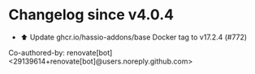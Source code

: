 # Changelog since v4.0.4
- ⬆️ Update ghcr.io/hassio-addons/base Docker tag to v17.2.4 (#772)

Co-authored-by: renovate[bot] <29139614+renovate[bot]@users.noreply.github.com> 
